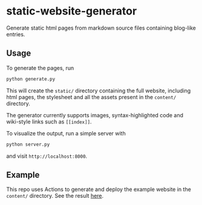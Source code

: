 # static-website-generator

Generate static html pages from markdown source files containing blog-like
entries.

## Usage

To generate the pages, run
``` sh
python generate.py
```
This will create the `static/` directory containing the full website,
including html pages, the stylesheet and all the assets present in the
`content/` directory.

The generator currently supports images, syntax-highlighted code and
wiki-style links such as `[[index]]`.

To visualize the output, run a simple server with
``` sh
python server.py
```
and visit `http://localhost:8000`.

## Example
This repo uses Actions to generate and deploy the example website in the
`content/` directory. See the result 
[here](https://beulard.github.io/static-website-generator/).